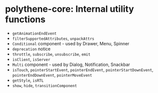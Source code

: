 # polythene-core: Internal utility functions

* `getAnimationEndEvent`
* `filterSupportedAttributes`, `unpackAttrs`
* `Conditional` component - used by Drawer, Menu, Spinner
* `deprecation` notice
* `throttle`, `subscribe`, `unsubscribe`, `emit`
* `isClient`, `isServer`
* `Multi` component - used by Dialog, Notification, Snackbar
* `isTouch`, `pointerStartEvent`, `pointerEndEvent`, `pointerStartDownEvent`, `pointerEndDownEvent`, `pointerMoveEvent`
* `getStyle`, `isRTL`
* `show`, `hide`, `transitionComponent`

